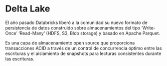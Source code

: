 # Delta Lake
 
El año pasado Databricks liberó a la comunidad su nuevo formato de persistencia de datos construido sobre almacenamientos del tipo ‘Write-Once’ ‘Read-Many’ (HDFS, S3, Blob storage) y basado en Apache Parquet.

Es una capa de almacenamiento open source que proporciona transacciones ACID a través de un control de concurrencia óptimo entre las escrituras y el aislamiento de snapshots para lecturas consistentes durante las escrituras.